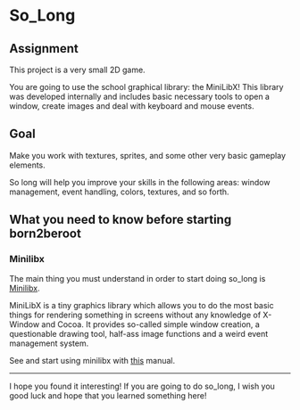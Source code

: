 # So_Long

## Assignment

This project is a very small 2D game.

You are going to use the school graphical library: the MiniLibX! This library was
developed internally and includes basic necessary tools to open a window, create images
and deal with keyboard and mouse events.

## Goal

Make you work with textures, sprites, and some other very basic gameplay elements.

So long will help you improve your skills in the following areas: window management,
event handling, colors, textures, and so forth.

## What you need to know before starting born2beroot

### Minilibx

The main thing you must understand in order to start doing so_long is <a href="https://harm-smits.github.io/42docs/libs/minilibx">Minilibx</a>.

MiniLibX is a tiny graphics library which allows you to do the most basic things for rendering something in screens without any knowledge of X-Window and Cocoa. It provides so-called simple window creation, a questionable drawing tool, half-ass image functions and a weird event management system.

See and start using minilibx with <a href="https://qst0.github.io/ft_libgfx/man_mlx.html">this</a> manual.

<hr>

I hope you found it interesting!
If you are going to do so_long, I wish you good luck and hope that you learned something here!
